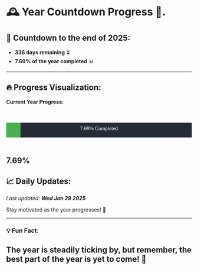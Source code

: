 
# &#x1F570; **Year Countdown Progress** &#x1F389;.

## &#x1F4C5; Countdown to the end of 2025:
- **336 days remaining** &#x23F3;
- **7.69% of the year completed** &#x1F4CA;

---

## &#x1F525; **Progress Visualization**:

**Current Year Progress:**

<br><br>
![Progress Bar](https://raw.githubusercontent.com/dayanidigv/year-countdown-progress/main/progress-bar.svg)
<br><br>

**7.69%**
---

## &#x1F4C8; **Daily Updates**:

_Last updated: **Wed Jan 29 2025**_

Stay motivated as the year progresses! &#x1F680;

--- 

### &#x1F4A1; **Fun Fact:**
The year is steadily ticking by, but remember, the best part of the year is yet to come! &#x1F31F;
---
